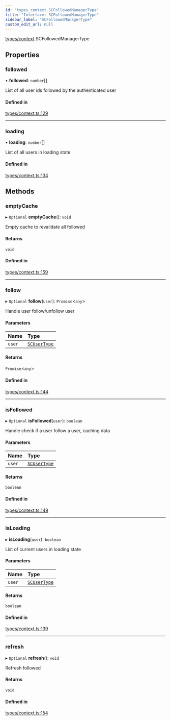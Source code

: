 ```yaml
---
id: "types_context.SCFollowedManagerType"
title: "Interface: SCFollowedManagerType"
sidebar_label: "SCFollowedManagerType"
custom_edit_url: null
---
```


[types/context](../modules/types_context.md).SCFollowedManagerType

## Properties

### followed

• **followed**: `number`[]

List of all user ids followed by the authenticated user

#### Defined in

[types/context.ts:129](https://github.com/selfcommunity/community-ui/blob/cab08cf/packages/sc-core/src/types/context.ts#L129)

___

### loading

• **loading**: `number`[]

List of all users in loading state

#### Defined in

[types/context.ts:134](https://github.com/selfcommunity/community-ui/blob/cab08cf/packages/sc-core/src/types/context.ts#L134)

## Methods

### emptyCache

▸ `Optional` **emptyCache**(): `void`

Empty cache to revalidate all followed

#### Returns

`void`

#### Defined in

[types/context.ts:159](https://github.com/selfcommunity/community-ui/blob/cab08cf/packages/sc-core/src/types/context.ts#L159)

___

### follow

▸ `Optional` **follow**(`user`): `Promise`<`any`\>

Handle user follow/unfollow user

#### Parameters

| Name | Type |
| :------ | :------ |
| `user` | [`SCUserType`](types_user.SCUserType.md) |

#### Returns

`Promise`<`any`\>

#### Defined in

[types/context.ts:144](https://github.com/selfcommunity/community-ui/blob/cab08cf/packages/sc-core/src/types/context.ts#L144)

___

### isFollowed

▸ `Optional` **isFollowed**(`user`): `boolean`

Handle check if a user follow a user, caching data

#### Parameters

| Name | Type |
| :------ | :------ |
| `user` | [`SCUserType`](types_user.SCUserType.md) |

#### Returns

`boolean`

#### Defined in

[types/context.ts:149](https://github.com/selfcommunity/community-ui/blob/cab08cf/packages/sc-core/src/types/context.ts#L149)

___

### isLoading

▸ **isLoading**(`user`): `boolean`

List of current users in loading state

#### Parameters

| Name | Type |
| :------ | :------ |
| `user` | [`SCUserType`](types_user.SCUserType.md) |

#### Returns

`boolean`

#### Defined in

[types/context.ts:139](https://github.com/selfcommunity/community-ui/blob/cab08cf/packages/sc-core/src/types/context.ts#L139)

___

### refresh

▸ `Optional` **refresh**(): `void`

Refresh followed

#### Returns

`void`

#### Defined in

[types/context.ts:154](https://github.com/selfcommunity/community-ui/blob/cab08cf/packages/sc-core/src/types/context.ts#L154)
